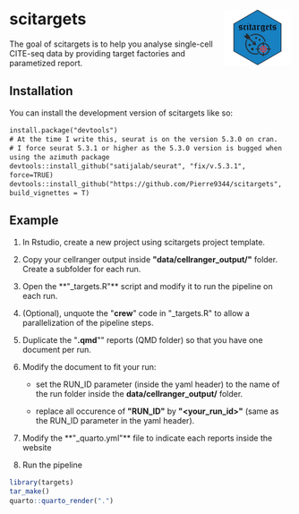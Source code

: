 # scitargets <img src="man/figures/logo.png" align="right" height="99"/>

The goal of scitargets is to help you analyse single-cell CITE-seq data by providing target factories and parametized report.

## Installation

You can install the development version of scitargets like so:

```{r}
install.package("devtools")
# At the time I write this, seurat is on the version 5.3.0 on cran.
# I force seurat 5.3.1 or higher as the 5.3.0 version is bugged when using the azimuth package
devtools::install_github("satijalab/seurat", "fix/v.5.3.1", force=TRUE)
devtools::install_github("https://github.com/Pierre9344/scitargets", build_vignettes = T)
```

## Example

1.  In Rstudio, create a new project using scitargets project template.

2.  Copy your cellranger output inside **"data/cellranger_output/"** folder. Create a subfolder for each run.

3.  Open the \*\*"\_targets.R"\*\* script and modify it to run the pipeline on each run.

4.  (Optional), unquote the "**crew**" code in "\_targets.R" to allow a parallelization of the pipeline steps.

5.  Duplicate the "**.qmd**"" reports (QMD folder) so that you have one document per run.

6.  Modify the document to fit your run:

    -   set the RUN_ID parameter (inside the yaml header) to the name of the run folder inside the **data/cellranger_output/** folder.

    -   replace all occurence of **"RUN_ID"** by **"\<your_run_id\>"** (same as the RUN_ID parameter in the yaml header).

7.  Modify the \*\*"\_quarto.yml"\*\* file to indicate each reports inside the website

8.  Run the pipeline

``` r
library(targets)
tar_make()
quarto::quarto_render(".")
```
